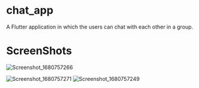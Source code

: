 # chat_app

A Flutter application in which the users can chat with each other in a group.

# ScreenShots
![Screenshot_1680757266](https://user-images.githubusercontent.com/89255970/230277595-a0dad7fc-03a7-4e5f-8a7a-712f1d9ca4c3.png)

![Screenshot_1680757271](https://user-images.githubusercontent.com/89255970/230277756-133d9b5d-6588-459b-b129-4d433eff343c.png)
![Screenshot_1680757249](https://user-images.githubusercontent.com/89255970/230277765-e666adcf-c8d4-44a8-a1a6-67ac53281d49.png)
